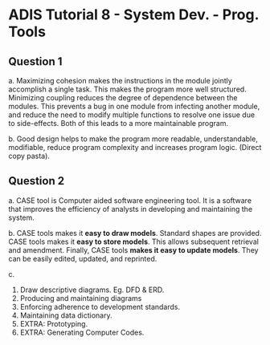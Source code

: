 # ADIS Tutorial 8 - System Dev. - Prog. Tools

## Question 1

a. Maximizing cohesion  makes the instructions in the module jointly accomplish a single task. This makes the program more well structured. Minimizing coupling  reduces the degree of dependence between the modules. This prevents a bug in one module from infecting another module, and reduce the need to modify multiple functions to resolve one issue due to side-effects. Both of this leads to a more maintainable program.

b. Good design helps to make the program more readable, understandable, modifiable, reduce program complexity and increases program logic. (Direct copy pasta).

## Question 2

a. CASE tool is Computer aided software engineering tool. It is a software that improves the efficiency of analysts in developing and maintaining the system.

b. CASE tools makes it **easy to draw models**. Standard shapes are provided. CASE tools makes it **easy to store models**. This allows subsequent retrieval and amendment. Finally, CASE tools **makes it easy to update models**. They can be easily edited, updated, and reprinted.

c. 

1. Draw descriptive diagrams. Eg. DFD & ERD.
2. Producing and maintaining diagrams
3. Enforcing adherence to development standards.
4. Maintaining data dictionary.
5. EXTRA: Prototyping.
6. EXTRA: Generating Computer Codes.
